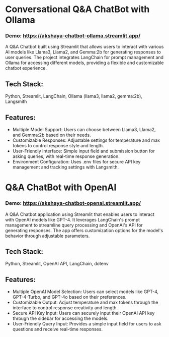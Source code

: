 # Conversational Q&A ChatBot with Ollama

### Demo: https://akshaya-chatbot-ollama.streamlit.app/

A Q&A Chatbot built using Streamlit that allows users to interact with various AI models like Llama3, Llama2, and Gemma:2b for generating responses to user queries. The project integrates LangChain for prompt management and Ollama for accessing different models, providing a flexible and customizable chatbot experience.

## Tech Stack:

Python, Streamlit, LangChain, Ollama (llama3, llama2, gemma:2b), Langsmith

## Features:

* Multiple Model Support: Users can choose between Llama3, Llama2, and Gemma:2b based on their needs.
* Customizable Responses: Adjustable settings for temperature and max tokens to control response style and length.
* User-Friendly Interface: Simple input field and submission button for asking queries, with real-time response generation.
* Environment Configuration: Uses .env files for secure API key management and tracking settings with Langsmith.

# Q&A ChatBot with OpenAI

### Demo: https://akshaya-chatbot-openai.streamlit.app/

A Q&A Chatbot application using Streamlit that enables users to interact with OpenAI models like GPT-4. It leverages LangChain's prompt management to streamline query processing and OpenAI's API for generating responses. The app offers customization options for the model's behavior through adjustable parameters.

## Tech Stack:
Python, Streamlit, OpenAI API, LangChain, dotenv

## Features:
* Multiple OpenAI Model Selection: Users can select models like GPT-4, GPT-4-Turbo, and GPT-4o based on their preferences.
* Customizable Output: Adjust temperature and max tokens through the interface to control response creativity and length.
* Secure API Key Input: Users can securely input their OpenAI API key through the sidebar for accessing the models.
* User-Friendly Query Input: Provides a simple input field for users to ask questions and receive real-time responses.
